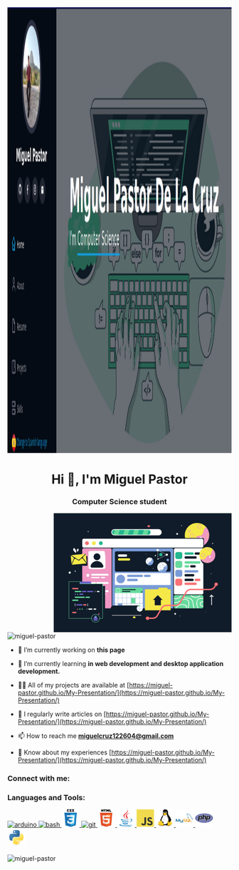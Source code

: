 <img alt="Coding" width="800px" height="1000px" src="./IMG/PRESENTATION.png">
<h1 align="center">Hi 👋, I'm Miguel Pastor</h1>
<h3 align="center">Computer Science student</h3>
<img align="right" alt="Coding" width="400" src="./IMG/5213655.jpg">

<p align="left"> <img src="https://komarev.com/ghpvc/?username=miguel-pastor&label=Profile%20views&color=0e75b6&style=flat" alt="miguel-pastor" /> </p>

- 🔭 I’m currently working on **this page**

- 🌱 I’m currently learning **in web development and desktop application development.**

- 👨‍💻 All of my projects are available at [https://miguel-pastor.github.io/My-Presentation/](https://miguel-pastor.github.io/My-Presentation/)

- 📝 I regularly write articles on [https://miguel-pastor.github.io/My-Presentation/](https://miguel-pastor.github.io/My-Presentation/)

- 📫 How to reach me **miguelcruz122604@gmail.com**

- 📄 Know about my experiences [https://miguel-pastor.github.io/My-Presentation/](https://miguel-pastor.github.io/My-Presentation/)

<h3 align="left">Connect with me:</h3>
<p align="left">
</p>

<h3 align="left">Languages and Tools:</h3>
<p align="left"> <a href="https://www.arduino.cc/" target="_blank" rel="noreferrer"> <img src="https://cdn.worldvectorlogo.com/logos/arduino-1.svg" alt="arduino" width="40" height="40"/> </a> <a href="https://www.gnu.org/software/bash/" target="_blank" rel="noreferrer"> <img src="https://www.vectorlogo.zone/logos/gnu_bash/gnu_bash-icon.svg" alt="bash" width="40" height="40"/> </a> <a href="https://www.w3schools.com/css/" target="_blank" rel="noreferrer"> <img src="https://raw.githubusercontent.com/devicons/devicon/master/icons/css3/css3-original-wordmark.svg" alt="css3" width="40" height="40"/> </a> <a href="https://git-scm.com/" target="_blank" rel="noreferrer"> <img src="https://www.vectorlogo.zone/logos/git-scm/git-scm-icon.svg" alt="git" width="40" height="40"/> </a> <a href="https://www.w3.org/html/" target="_blank" rel="noreferrer"> <img src="https://raw.githubusercontent.com/devicons/devicon/master/icons/html5/html5-original-wordmark.svg" alt="html5" width="40" height="40"/> </a> <a href="https://www.java.com" target="_blank" rel="noreferrer"> <img src="https://raw.githubusercontent.com/devicons/devicon/master/icons/java/java-original.svg" alt="java" width="40" height="40"/> </a> <a href="https://developer.mozilla.org/en-US/docs/Web/JavaScript" target="_blank" rel="noreferrer"> <img src="https://raw.githubusercontent.com/devicons/devicon/master/icons/javascript/javascript-original.svg" alt="javascript" width="40" height="40"/> </a> <a href="https://www.linux.org/" target="_blank" rel="noreferrer"> <img src="https://raw.githubusercontent.com/devicons/devicon/master/icons/linux/linux-original.svg" alt="linux" width="40" height="40"/> </a> <a href="https://www.mysql.com/" target="_blank" rel="noreferrer"> <img src="https://raw.githubusercontent.com/devicons/devicon/master/icons/mysql/mysql-original-wordmark.svg" alt="mysql" width="40" height="40"/> </a> <a href="https://www.php.net" target="_blank" rel="noreferrer"> <img src="https://raw.githubusercontent.com/devicons/devicon/master/icons/php/php-original.svg" alt="php" width="40" height="40"/> </a> <a href="https://www.python.org" target="_blank" rel="noreferrer"> <img src="https://raw.githubusercontent.com/devicons/devicon/master/icons/python/python-original.svg" alt="python" width="40" height="40"/> </a> </p>

<p><img align="center" src="https://github-readme-stats.vercel.app/api/top-langs?username=miguel-pastor&show_icons=true&locale=en&layout=compact" alt="miguel-pastor" /></p>







